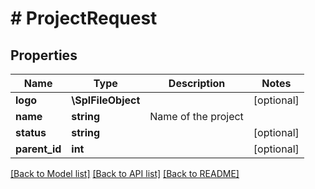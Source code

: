 # # ProjectRequest

## Properties

Name | Type | Description | Notes
------------ | ------------- | ------------- | -------------
**logo** | **\SplFileObject** |  | [optional]
**name** | **string** | Name of the project |
**status** | **string** |  | [optional]
**parent_id** | **int** |  | [optional]

[[Back to Model list]](../../README.md#models) [[Back to API list]](../../README.md#endpoints) [[Back to README]](../../README.md)
